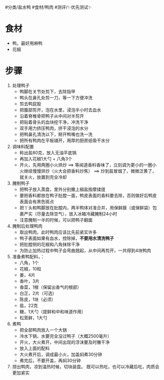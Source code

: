 #分类/盐水鸭 
#食材/鸭肉
#测评/✨优先测试✨ 

# 食材
- 鸭，最好用麻鸭
- 花椒

# 步骤
1. 处理鸭子
	- 鸭脚在关节处剪下，去除指甲
	- 鸭头在鼻孔处剪一刀，等一下方便冲洗
	- 剪去鸭屁股
	- 把腹部剪开，泡在水里，浸泡半小时去血水
	- 沿着脊椎骨把鸭子从中间对半剪开
	- 把贴着骨头的血块挖干净，冲洗干净
	- 双手用力挤压鸭肉，挤干浸泡的水分
	- 把鸭鼻孔清洗以下，掰开鸭嘴也洗一洗
	- 把所有鸭肉在平板铺开，用厚的厨房纸吸干水分
2. 调味料配置
	- 称出盐80克，放入无油平底锅
	- 再加入花椒1大勺 + 八角3个
	- 开火，先用两圈小火烘炒 
	  ==> 等闻道香料香味了，立刻调为更小的一圈小火继续慢慢烘炒（火大会把香料炒焦）
	  ==> 炒到盐冒烟了，微微泛黄了，就关火，放置到完全冷却
3. 腌制鸭子
	- 把鸭子放入蒸盘，里外分别撒上椒盐按摩揉搓
	- 要把香料都放在鸭子肚膛一面，鸭皮表面的香料要去除，否则做好后鸭皮表面会有黑色斑点
	- 把丫头和鸭脚放在肚膛内，两半鸭体对准合并，用保鲜膜（或保鲜袋）包裹严实（尽量去除空气），放入冰箱冷藏腌制24小时
	- 注意腌制一半的时候，可以把鸭子翻面
4. 腌制后处理鸭肉
	- 取出鸭肉，此时鸭肉应该比先前紧实许多
	- 鸭子表面如果有血水，控除掉，**不要用水清洗鸭子**
	- 把肚膛侧的花椒和八角抹除干净
	- 为防止加热过程中鸭子会弯曲翘起，从中间再剪开，一共得到4块鸭肉
5. 准备煮鸭配料，：
	- 八角，1个
	- 花椒，10粒
	- 姜，4片
	- 香叶，3片
	- 香菜，1根（保留出香气的根部）
	- 白芷，2片（可选）
	- 陈皮，1块（必须）
	- 盐，22克
	- 糖，1大勺（提鲜和中和味道作用）
	- 松茸鲜，1大勺
6. 煮鸭
	- 把全部鸭肉放入一个大锅
	- 冷水下锅，水要完全没过鸭子（大概2500毫升）
	- 开火，大火煮开，中间出现的浮沫要及时撇干净
	- 放入上面的配料
	- 大火煮开后，调成最小火，加盖焖煮30分钟
	- 煮完后，不要开盖，再焖30分钟
7. 捞出鸭肉，凉到温热时候，切块装盘。
   既可以热吃，也可以冷藏后吃，肉质会更加紧实